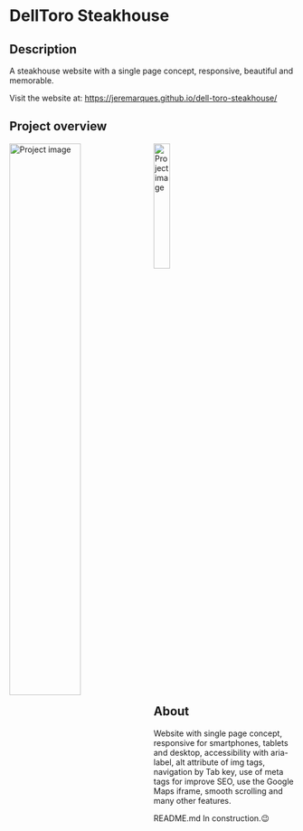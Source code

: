 # DellToro Steakhouse

## Description
A steakhouse website with a single page concept, responsive, beautiful and memorable.

Visit the website at: https://jeremarques.github.io/dell-toro-steakhouse/

## Project overview
<div>
  <img align="left" width="50%" src="https://github.com/jeremarques/images-galery/blob/main/jeremarques.github.io_dell-toro-steakhouse_%20(1).png" alt='Project image'>
  <img margin-left="20rem" width="23.8%" src="https://github.com/jeremarques/images-galery/blob/main/jeremarques.github.io_dell-toro-steakhouse_.png" alt='Project image'>
</div>
<br>
<br>

## About
<p>Website with single page concept, responsive for smartphones, tablets and desktop, accessibility with aria-label, alt attribute of img tags, navigation by Tab key, use of meta tags for improve SEO, use the Google Maps iframe, smooth scrolling and many other features.</p>

<p>README.md In construction.😉</p>
